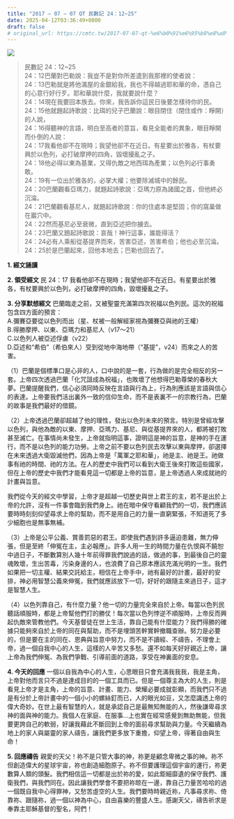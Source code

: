 ```yaml
---
title: "2017 – 07 – 07 QT 民數記 24：12~25"
date: 2025-04-12T03:36:49+0800
draft: false
# original_url: https://cmtc.tw/2017-07-07-qt-%e6%b0%91%e6%95%b8%e8%a8%98-24%ef%bc%9a1225
---
```


![](/images/qt.jpg)
> 民數記 24：12\~25  
> 24：12巴蘭對巴勒說：我豈不是對你所差遣到我那裡的使者說：  
> 24：13巴勒就是將他滿屋的金銀給我，我也不得越過耶和華的命，憑自己的心意行好行歹。耶和華說什麼，我就要說什麼？  
> 24：14現在我要回本族去。你來，我告訴你這民日後要怎樣待你的民。  
> 24：15他就題起詩歌說：比珥的兒子巴蘭說：眼目閉住（閉住或作：睜開）的人說，  
> 24：16得聽神的言語，明白至高者的意旨，看見全能者的異象，眼目睜開而仆倒的人說：  
> 24：17我看他卻不在現時；我望他卻不在近日。有星要出於雅各，有杖要興於以色列，必打破摩押的四角，毀壞擾亂之子。  
> 24：18他必得以東為基業，又得仇敵之地西珥為產業；以色列必行事勇敢。  
> 24：19有一位出於雅各的，必掌大權；他要除滅城中的餘民。  
> 24：20巴蘭觀看亞瑪力，就題起詩歌說：亞瑪力原為諸國之首，但他終必沉淪。  
> 24：21巴蘭觀看基尼人，就題起詩歌說：你的住處本是堅固；你的窩巢做在巖穴中。  
> 24：22然而基尼必至衰微，直到亞述把你擄去。  
> 24：23巴蘭又題起詩歌說：哀哉！神行這事，誰能得活？  
> 24：24必有人乘船從基提界而來，苦害亞述，苦害希伯；他也必至沉淪。  
> 24：25於是巴蘭起來，回他本地去；巴勒也回去了。

**1. 經文誦讀**

**2. 領受經文**
民 24：17 我看他卻不在現時；我望他卻不在近日。有星要出於雅各，有杖要興於以色列，必打破摩押的四角，毀壞擾亂之子。

**3. 分享默想經文**
巴蘭臨走之前，又被聖靈充滿第四次祝福以色列民。這次的祝福包含四方面的預言：  
A.彌賽亞要從以色列而出（星、杖被一般解經家視為彌賽亞與祂的王權）  
B.得勝摩押、以東、亞瑪力和基尼人（v17～21）  
C.以色列人被亞述俘虜（v22）  
D.亞述和“希伯”（希伯來人）受到從地中海地帶（“基提”，v24）而來之人的苦害。

（1）巴蘭是個標準口是心非的人，口中說的是一套，行為做的是完全相反的另一套。上帝四次透過巴蘭「化咒詛成為祝福」，也敗壞了他想得巴勒尊榮的春秋大夢。巴蘭提醒我們，信心必須同時反映在言語與行為上，行為則應該是言語與信心的表達。上帝要我們活出裏外一致的信仰生命，而不是表裏不一的宗教行為，巴蘭的故事是我們最好的借鏡。

（2）上帝透過巴蘭卻超越了他的理性，發出以色列未來的預言。特別是曾經攻擊以色列，與他為敵的以東、摩押、亞瑪力、基尼、與從基提界來的人，都將被打敗甚至滅亡。在事情尚未發生，上帝就指明這事，證明這是神的旨意，是神的手在運行，而不是以色列的能力功勞。上帝之前不要以色列民去攻擊以東與摩押，卻選擇在未來透過大衛毀滅他們，因為上帝是「萬軍之耶和華」，祂是主、祂是王。祂做事有祂的時間、祂的方法。在人的歷史中我們可以看到大衛王後來打敗這些國家，但在上帝的歷史中我們才能看見這一切都是上帝的旨意，是上帝透過人來成就祂的計畫與旨意。

我們從今天的經文中學習，上帝才是超越一切歷史與世上君王的主，若不是出於上帝的允許，沒有一件事會臨到我們身上。祂在暗中保守看顧我們的一切，我們應該要時時刻刻仰望尋求上帝的幫助，而不是用自己的力量一直窮緊張，不知道死了多少細胞也是無事無補。

（3）上帝是公平公義、賞善罰惡的君王。即使我們遇到許多逼迫患難，無力伸張，但是至終「伸冤在主，主必報應」。許多人用一生的時間力量在仇恨與不饒恕中過日子，不斷數算別人幾十年前得罪我們說過的話，做過的事，到最後自己的靈魂敗壞，生出苦毒，污染身邊的人，也浪費了自己原本應該充滿光明的一生。我們如果把一切主權、結果交託給主，相信在上帝手中，祂有最好的計畫，最好的安排，神必用智慧公義來伸冤，我們就應該放下一切，好好的跟隨主來過日子，這才是智慧人生。

（4）以色列靠自己，有什麼力量？他一切的力量完全來自於上帝。每當以色列民聽話順服時，都是上帝幫他們打的勝仗！每次當以色列悖逆不順服時，上帝反而興起仇敵來管教他們。今天基督徒在世上生活，靠自己能有什麼能力？我們得勝的確據只能夠來自於上帝的同在與幫助，而不是埋頭苦幹實幹撤職查辦。努力是必要的，但是要在主的同在、恩典與旨意中努力，而不是不讀經、不禱告，不理會上帝，過一個自我中心的人生，這樣的人辛苦又多愁。還不如每天好好親近上帝，讓上帝為我們伸冤、為我們爭戰、引導前面的道路，享受在神裏面的安息。

**4. 今天的回應**
一個以自我為中心的人生，心思眼目只會充滿我我我，我是主角，上帝對他而言只不過是達成目的的一個工具而已。但是一個尊主為大的人生，則是看見上帝才是主角，上帝的旨意、計畫、能力、榮耀必要成就彰顯，而我們只不過是有分於上帝計畫中的一個小小的螺絲釘而已，人的眼光如豆，又怎麼識透上帝的偉大奇妙。在世上最有智慧的人，就是承認自己是最無知無能的人，然後謙卑尋求神的面與神的能力。我個人在家庭、在服事…上也實在經常感覺到無助無能，但我要更誇自己的軟弱，好讓我藉此不斷回到上帝的面前尋求幫助與力量。今天繼續為地上的家人與屬靈的家人禱告，讓我們更多放下重擔，仰望上帝，得著自由與生命！

**5. 回應禱告**
親愛的天父！祢不是只管大事的神，祢更是顧念卑微之事的神。祢不但創造偉大的星球宇宙，祢也創造細胞原子。祢不但要護理這個宇宙的運行，祢更數算人類的頭髮。我們相信這一切都是出於祢的愛，如此鉅細靡遺的保守我們、護衛我們，與我們同在。因此讓我們學會不要把祢晾在一邊，靠自己力量苦哈哈的過一個既自我中心得罪神，又愁苦虛空的人生。我們要時時親近祢，凡事尋求祢、倚靠祢、跟隨祢，過一個以神為中心，自由喜樂的豐盛人生。感謝天父，禱告祈求是奉靠主耶穌基督的聖名，阿們！
